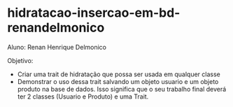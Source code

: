 # hidratacao-insercao-em-bd-renandelmonico

Aluno: Renan Henrique Delmonico

Objetivo:
- Criar uma trait de hidratação que possa ser usada em qualquer classe
- Demonstrar o uso dessa trait salvando um objeto usuario e um objeto produto na base de dados. Isso significa que o seu trabalho final deverá ter 2 classes (Usuario e Produto) e uma Trait.